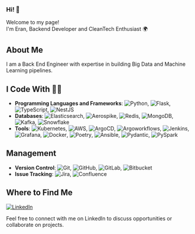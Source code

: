 ### Hi! 👋 
Welcome to my page! <br>
I'm Eran, Backend Developer and CleanTech Enthusiast 🌍

## About Me

I am a Back End Engineer with expertise in building Big Data and Machine Learning pipelines.

## I Code With 👨‍💻



- **Programming Languages and Frameworks**: ![Python](https://img.shields.io/badge/-Python-blue?logo=python&logoColor=white), ![Flask](https://img.shields.io/badge/-Flask-blue?logo=flask&logoColor=white), ![TypeScript](https://img.shields.io/badge/-TypeScript-3178c6?logo=typescript&logoColor=white), ![NestJS](https://img.shields.io/badge/-NestJS-3178c6?logo=nestjs&logoColor=white)
- **Databases**: ![Elasticsearch](https://img.shields.io/badge/-Elasticsearch-005571?logo=elasticsearch&logoColor=white), ![Aerospike](https://img.shields.io/badge/-Aerospike-1c75b7?logo=aerospike&logoColor=white), ![Redis](https://img.shields.io/badge/-Redis-d82c20?logo=redis&logoColor=white), ![MongoDB](https://img.shields.io/badge/-MongoDB-13aa52?logo=mongodb&logoColor=white), ![Kafka](https://img.shields.io/badge/-Kafka-231f20?logo=apache-kafka&logoColor=white), ![Snowflake](https://img.shields.io/badge/-Snowflake-5696c7?logo=snowflake&logoColor=white)
- **Tools**: ![Kubernetes](https://img.shields.io/badge/-Kubernetes-326ce5?logo=kubernetes&logoColor=white), ![AWS](https://img.shields.io/badge/-AWS-232f3e?logo=amazon-aws&logoColor=white), ![ArgoCD](https://img.shields.io/badge/-ArgoCD-2b6be6?logo=argo&logoColor=white), ![Argoworkflows](https://img.shields.io/badge/-Argo%20Workflows-2b6be6?logo=argo&logoColor=white), ![Jenkins](https://img.shields.io/badge/-Jenkins-d33833?logo=jenkins&logoColor=white), ![Grafana](https://img.shields.io/badge/-Grafana-f46800?logo=grafana&logoColor=white), ![Docker](https://img.shields.io/badge/-Docker-2496ed?logo=docker&logoColor=white), ![Poetry](https://img.shields.io/badge/-Poetry-5037b5?logo=python&logoColor=white), ![Ansible](https://img.shields.io/badge/-Ansible-EE0000?logo=ansible&logoColor=white), ![Pydantic](https://img.shields.io/badge/-Pydantic-333?logo=python&logoColor=white), ![PySpark](https://img.shields.io/badge/-PySpark-E25A1C?logo=apache-spark&logoColor=white)

## Management
- **Version Control**: ![Git](https://img.shields.io/badge/-Git-f05032?logo=git&logoColor=white), ![GitHub](https://img.shields.io/badge/-GitHub-181717?logo=github&logoColor=white), ![GitLab](https://img.shields.io/badge/-GitLab-FCA121?logo=gitlab&logoColor=white), ![Bitbucket](https://img.shields.io/badge/-Bitbucket-0052cc?logo=bitbucket&logoColor=white)
- **Issue Tracking**: ![Jira](https://img.shields.io/badge/-Jira-0052cc?logo=jira&logoColor=white), ![Confluence](https://img.shields.io/badge/-Confluence-172B4D?logo=confluence&logoColor=white)




## Where to Find Me

[![LinkedIn](https://img.shields.io/badge/LinkedIn-eran--nir-blue?logo=linkedin&logoColor=white)](https://www.linkedin.com/in/eran-nir-4b6428142/)

Feel free to connect with me on LinkedIn to discuss opportunities or collaborate on projects.
